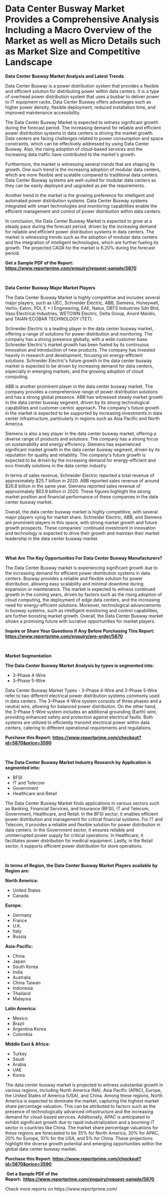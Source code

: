 <p><h1>Data Center Busway Market Provides a Comprehensive Analysis Including a Macro Overview of the Market as well as Micro Details such as Market Size and Competitive Landscape</h1></p><p><strong>Data Center Busway Market Analysis and Latest Trends</strong></p>
<p><p>Data Center Busway is a power distribution system that provides a flexible and efficient solution for distributing power within data centers. It is a type of overhead power distribution system that uses a busbar to deliver power to IT equipment racks. Data Center Busway offers advantages such as higher power density, flexible deployment, reduced installation time, and improved maintenance accessibility.</p><p>The Data Center Busway Market is expected to witness significant growth during the forecast period. The increasing demand for reliable and efficient power distribution systems in data centers is driving the market growth. Data centers are facing challenges related to power consumption and space constraints, which can be effectively addressed by using Data Center Busway. Also, the rising adoption of cloud-based services and the increasing data traffic have contributed to the market's growth.</p><p>Furthermore, the market is witnessing several trends that are shaping its growth. One such trend is the increasing adoption of modular data centers, which are more flexible and scalable compared to traditional data centers. Data Center Busway systems are well-suited for modular data centers as they can be easily deployed and upgraded as per the requirements.</p><p>Another trend in the market is the growing preference for intelligent and automated power distribution systems. Data Center Busway systems integrated with smart technologies and monitoring capabilities enable the efficient management and control of power distribution within data centers.</p><p>In conclusion, the Data Center Busway Market is expected to grow at a steady pace during the forecast period, driven by the increasing demand for reliable and efficient power distribution systems in data centers. The market is witnessing trends such as the adoption of modular data centers and the integration of intelligent technologies, which are further fueling its growth. The projected CAGR for the market is 6.20% during the forecast period.</p></p>
<p><strong>Get a Sample PDF of the Report:&nbsp; <a href="https://www.reportprime.com/enquiry/request-sample/5870">https://www.reportprime.com/enquiry/request-sample/5870</a></strong></p>
<p>&nbsp;</p>
<p><strong>Data Center Busway Major Market Players</strong></p>
<p><p>The Data Center Busway Market is highly competitive and includes several major players, such as UEC, Schneider Electric, ABB, Siemens, Honeywell, Vertiv, Eaton, PDI, E + I Engineering, EAE, Natus, DBTS Industries Sdn Bhd, Vass Electrical Industries, WETOWN Electric, Delta Group, Anord Mardix, and TAIAN-ECOBAR TECHNOLOGY (TET).</p><p>Schneider Electric is a leading player in the data center busway market, offering a range of solutions for power distribution and monitoring. The company has a strong presence globally, with a wide customer base. Schneider Electric's market growth has been fueled by its continuous innovation and introduction of new products. The company has invested heavily in research and development, focusing on energy-efficient solutions. Schneider Electric's future growth in the data center busway market is expected to be driven by increasing demand for data centers, especially in emerging markets, and the growing adoption of cloud computing.</p><p>ABB is another prominent player in the data center busway market. The company provides a comprehensive range of power distribution solutions and has a strong global presence. ABB has witnessed steady market growth in the data center busway segment, driven by its strong technological capabilities and customer-centric approach. The company's future growth in the market is expected to be supported by increasing investments in data center infrastructure, particularly in regions such as Asia Pacific and North America.</p><p>Siemens is also a key player in the data center busway market, offering a diverse range of products and solutions. The company has a strong focus on sustainability and energy efficiency. Siemens has experienced significant market growth in the data center busway segment, driven by its reputation for quality and reliability. The company's future growth is expected to be driven by the increasing demand for energy-efficient and eco-friendly solutions in the data center industry.</p><p>In terms of sales revenue, Schneider Electric reported a total revenue of approximately $25.7 billion in 2020. ABB reported sales revenue of around $26.8 billion in the same year. Siemens reported sales revenue of approximately $63.9 billion in 2020. These figures highlight the strong market position and financial performance of these companies in the data center busway market.</p><p>Overall, the data center busway market is highly competitive, with several major players vying for market share. Schneider Electric, ABB, and Siemens are prominent players in this space, with strong market growth and future growth prospects. These companies' continued investment in innovation and technology is expected to drive their growth and maintain their market leadership in the data center busway market.</p></p>
<p>&nbsp;</p>
<p><strong>What Are The Key Opportunities For Data Center Busway Manufacturers?</strong></p>
<p><p>The Data Center Busway market is experiencing significant growth due to the increasing demand for efficient power distribution systems in data centers. Busway provides a reliable and flexible solution for power distribution, allowing easy scalability and minimal downtime during expansion or maintenance. The market is expected to witness continued growth in the coming years, driven by factors such as the rising adoption of cloud computing, the deployment of edge data centers, and the increasing need for energy-efficient solutions. Moreover, technological advancements in busway systems, such as intelligent monitoring and control capabilities, are further boosting market growth. Overall, the Data Center Busway market shows a promising future with lucrative opportunities for market players.</p></p>
<p><strong>Inquire or Share Your Questions If Any Before Purchasing This Report: <a href="https://www.reportprime.com/enquiry/pre-order/5870">https://www.reportprime.com/enquiry/pre-order/5870</a></strong></p>
<p>&nbsp;</p>
<p><strong>Market Segmentation</strong></p>
<p><strong>The Data Center Busway Market Analysis by types is segmented into:</strong></p>
<p><ul><li>3-Phase 4-Wire</li><li>3-Phase 5-Wire</li></ul></p>
<p><p>Data Center Busway Market Types - 3-Phase 4-Wire and 3-Phase 5-Wire refer to two different electrical power distribution systems commonly used in data centers. The 3-Phase 4-Wire system consists of three phases and a neutral wire, allowing for balanced power distribution. On the other hand, the 3-Phase 5-Wire system includes an additional grounding (Earth) wire, providing enhanced safety and protection against electrical faults. Both systems are utilized to efficiently transmit electrical power within data centers, catering to different operational requirements and regulations.</p></p>
<p><strong>Purchase this Report:&nbsp;<a href="https://www.reportprime.com/checkout?id=5870&price=3590">https://www.reportprime.com/checkout?id=5870&price=3590</a></strong></p>
<p>&nbsp;</p>
<p><strong>The Data Center Busway Market Industry Research by Application is segmented into:</strong></p>
<p><ul><li>BFSI</li><li>IT and Telecom</li><li>Government</li><li>Healthcare and Retail</li></ul></p>
<p><p>The Data Center Busway Market finds applications in various sectors such as Banking, Financial Services, and Insurance (BFSI), IT and Telecom, Government, Healthcare, and Retail. In the BFSI sector, it enables efficient power distribution and management for critical financial systems. For IT and Telecom, it provides a reliable and flexible solution for power distribution in data centers. In the Government sector, it ensures reliable and uninterrupted power supply for critical operations. In Healthcare, it facilitates power distribution for medical equipment. Lastly, in the Retail sector, it supports efficient power distribution for store operations.</p></p>
<p>&nbsp;</p>
<p><strong>In terms of Region, the Data Center Busway Market Players available by Region are:</strong></p>
<p>
    <p> <strong> North America: </strong>
        <ul>
            <li>United States</li>
            <li>Canada</li>
        </ul>
        </p> 
    <p> <strong> Europe: </strong>
        <ul>
            <li>Germany</li>
            <li>France</li>
            <li>U.K.</li>
            <li>Italy</li>
            <li>Russia</li>
        </ul>
        </p> 
    <p> <strong> Asia-Pacific: </strong>
        <ul>
            <li>China</li>
            <li>Japan</li>
            <li>South Korea</li>
            <li>India</li>
            <li>Australia</li>
            <li>China Taiwan</li>
            <li>Indonesia</li>
            <li>Thailand</li>
            <li>Malaysia</li>
        </ul>
        </p> 
    <p> <strong> Latin America: </strong>
        <ul>
            <li>Mexico</li>
            <li>Brazil</li>
            <li>Argentina Korea</li>
            <li>Colombia</li>
        </ul>
        </p> 
    <p> <strong> Middle East & Africa: </strong>
        <ul>
            <li>Turkey</li>
            <li>Saudi</li>
            <li>Arabia</li>
            <li>UAE</li>
            <li>Korea</li>
        </ul>
    </p>
    </p>
<p><p>The data center busway market is projected to witness substantial growth in various regions, including North America (NA), Asia Pacific (APAC), Europe, the United States of America (USA), and China. Among these regions, North America is expected to dominate the market, capturing the highest market share percentage valuation. This can be attributed to factors such as the presence of technologically advanced infrastructure and the increasing demand for cloud-based services. Additionally, APAC is anticipated to exhibit significant growth due to rapid industrialization and a booming IT sector in countries like China. The market share percentage valuations for these regions are forecasted to be 35% for North America, 30% for APAC, 20% for Europe, 10% for the USA, and 5% for China. These projections highlight the diverse growth potential and emerging opportunities within the global data center busway market.</p></p>
<p><strong>Purchase this Report: <a href="https://www.reportprime.com/checkout?id=5870&price=3590">https://www.reportprime.com/checkout?id=5870&price=3590</a></strong></p>
<p>&nbsp;<strong>Get a Sample PDF of the Report:&nbsp;&nbsp;<a href="https://www.reportprime.com/enquiry/request-sample/5870">https://www.reportprime.com/enquiry/request-sample/5870</a></strong></p>
<p><strong></strong></p>
<p>Check more reports on https://www.reportprime.com/</p>